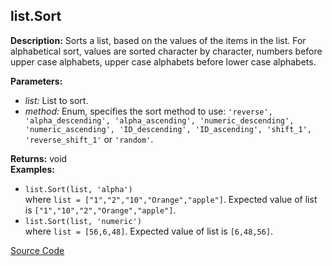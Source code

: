 ## list.Sort  
  
  
**Description:** Sorts a list, based on the values of the items in the list. 
 For alphabetical sort, values are
sorted character by character, numbers before upper case alphabets, upper case alphabets before
lower case alphabets.  
  
**Parameters:**  
  * *list:* List to sort.  
  * *method:* Enum, specifies the sort method to use: `'reverse', 'alpha_descending',
'alpha_ascending', 'numeric_descending', 'numeric_ascending', 'ID_descending', 'ID_ascending',
'shift_1', 'reverse_shift_1'` or `'random'`.  
  
**Returns:** void  
**Examples:**  
  * `list.Sort(list, 'alpha')`  
    where `list = ["1","2","10","Orange","apple"]`. Expected value of list is
`["1","10","2","Orange","apple"]`.  
  * `list.Sort(list, 'numeric')`  
    where `list = [56,6,48]`. Expected value of list is `[6,48,56]`.
  

[Source Code](https://github.com/design-automation/mobius-sim-funcs/blob/main/src/modules/functions/list/Sort.ts) 
